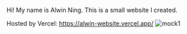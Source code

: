 Hi! My name is Alwin Ning. This is a small website I created. 

Hosted by Vercel: https://alwin-website.vercel.app/
![mock1](https://user-images.githubusercontent.com/122381873/211633969-2dee0075-451a-4890-b55b-38e72d2468af.png)
